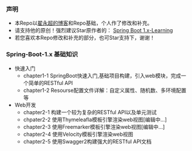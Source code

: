 ### 声明
* 本Repo以[翟永超的博客](http://blog.didispace.com)和Repo基础，个人作了修改和补充。
* 请支持他的原创！强烈建议Star原作者的： [Spring Boot 1.x-Learning](https://github.com/dyc87112/SpringBoot-Learning)
* 若您喜欢本Repo修改和补充的部分，也可Star支持下，谢谢！

### Spring-Boot-1.x 基础知识
- 快速入门
  * chapter1-1 SpringBoot快速入门,基础项目构建，引入web模块，完成一个简单的RESTful API
  * chapter1-2 Resourse配置文件详解：自定义属性、随机数、多环境配置等
- Web开发
  * chapter2-1 构建一个较为复杂的RESTful API以及单元测试
  * chpater2-2 使用Thymeleafla模板引擎渲染web视图[编辑中...]
  * chapter2-3 使用Freemarker模板引擎渲染web视图[编辑中...]
  * chapter2-4 使用Velocity模板引擎渲染web视图
  * chapter2-5 使用Swagger2构建强大的RESTful API文档

